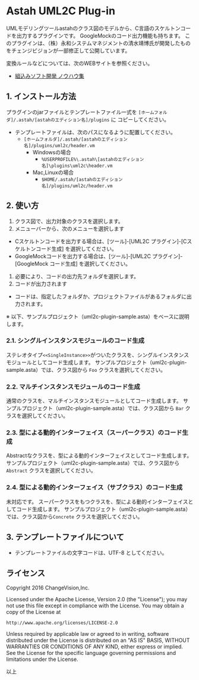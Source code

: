 # Astah UML2C Plug-in

UMLモデリングツールastahのクラス図のモデルから、C言語のスケルトンコードを出力するプラグインです。
GoogleMockのコード出力機能も持ちます。
このプラグインは、（株）永和システムマネジメントの清水靖博氏が開発したものをチェンジビジョンが一部修正して公開しています。

変換ルールなどについては、次のWEBサイトを参照ください。

 - [組込みソフト開発 ノウハウ集](http://y-philly.bitbucket.org/embedded-know-how/index.html)


## 1. インストール方法

プラグインのjarファイルとテンプレートファイル一式を `[ホームフォルダ]/.astah/[astahのエディション名]/plugins` に
コピーしてください。
- テンプレートファイルは、次のパスになるように配置してください。
   - `[ホームフォルダ]/.astah/[astahのエディション名]/plugins/uml2c/header.vm`
      - Windowsの場合
        - `%USERPROFILE%\.astah\[astahのエディション名]\plugins\uml2c\header.vm`
      - Mac,Linuxの場合
        - `$HOME/.astah/[astahのエディション名]/plugins/uml2c/header.vm`

## 2. 使い方

1. クラス図で、出力対象のクラスを選択します。
1. メニューバーから、次のメニューを選択します
 * Cスケルトンコードを出力する場合は、[ツール]-[UML2C プラグイン]-[Cスケルトンコード生成] を選択してください。
 * GoogleMockコードを出力する場合は、[ツール]-[UML2C プラグイン]-[GoogleMock コード生成] を選択してください。
1. 必要により、コードの出力先フォルダを選択します。
1. コードが出力されます
 * コードは、指定したフォルダか、プロジェクトファイルがあるフォルダに出力されます。

※ 以下、サンプルプロジェクト（uml2c-plugin-sample.asta）をベースに説明します。

### 2.1. シングルインスタンスモジュールのコード生成
ステレオタイプ`<<SingleInstance>>`がついたクラスを、シングルインスタンスモジュールとしてコード生成します。
サンプルプロジェクト（uml2c-plugin-sample.asta）では、クラス図から `Foo` クラスを選択してください。

### 2.2. マルチインスタンスモジュールのコード生成
通常のクラスを、マルチインスタンスモジュールとしてコード生成します。
サンプルプロジェクト（uml2c-plugin-sample.asta）では、クラス図から `Bar` クラスを選択してください。

### 2.3. 型による動的インターフェイス（スーパークラス）のコード生成
Abstractなクラスを、型による動的インターフェイスとしてコード生成します。
サンプルプロジェクト（uml2c-plugin-sample.asta）では、クラス図から `Abstract` クラスを選択してください。

### 2.4. 型による動的インターフェイス（サブクラス）のコード生成
未対応です。
スーパークラスをもつクラスを、型による動的インターフェイスとしてコード生成します。
サンプルプロジェクト（uml2c-plugin-sample.asta）では、クラス図から`Concrete` クラスを選択してください。

## 3. テンプレートファイルについて
- テンプレートファイルの文字コードは、UTF-8 としてください。

## ライセンス
Copyright 2016 ChangeVision,Inc.

Licensed under the Apache License, Version 2.0 (the "License");
you may not use this file except in compliance with the License.
You may obtain a copy of the License at

    http://www.apache.org/licenses/LICENSE-2.0

Unless required by applicable law or agreed to in writing, software
distributed under the License is distributed on an "AS IS" BASIS,
WITHOUT WARRANTIES OR CONDITIONS OF ANY KIND, either express or implied.
See the License for the specific language governing permissions and
limitations under the License.

以上
